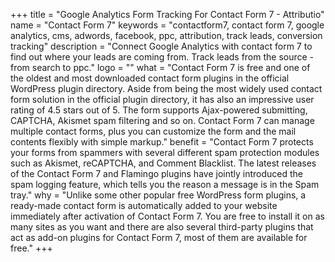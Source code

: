 +++
title = "Google Analytics Form Tracking For Contact Form 7 - Attributio"
name = "Contact Form 7"
keywords = "contactform7, contact form 7, google analytics, cms, adwords, facebook, ppc, attribution, track leads, conversion tracking"
description = "Connect Google Analytics with contact form 7 to find out where your leads are coming from. Track leads from the source - from search to ppc."
logo = ""
what = "Contact Form 7 is free and one of the oldest and most downloaded contact form plugins in the official WordPress plugin directory. Aside from being the most widely used contact form solution in the official plugin directory, it has also an impressive user rating of 4.5 stars out of 5. The form supports Ajax-powered submitting, CAPTCHA, Akismet spam filtering and so on. Contact Form 7 can manage multiple contact forms, plus you can customize the form and the mail contents flexibly with simple markup."
benefit = "Contact Form 7 protects your forms from spammers with several different spam protection modules such as Akismet, reCAPTCHA, and Comment Blacklist. The latest releases of the Contact Form 7 and Flamingo plugins have jointly introduced the spam logging feature, which tells you the reason a message is in the Spam tray."
why = "Unlike some other popular free WordPress form plugins, a ready-made contact form is automatically added to your website immediately after activation of Contact Form 7. You are free to install it on as many sites as you want and there are also several third-party plugins that act as add-on plugins for Contact Form 7, most of them are available for free."
+++